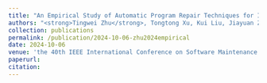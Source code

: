 ```yaml
---
title: "An Empirical Study of Automatic Program Repair Techniques for Injection Vulnerabilities"
authors: "<strong>Tingwei Zhu</strong>, Tongtong Xu, Kui Liu, Jiayuan Zhou, Xing Hu, Xin Xia, Tian Zhang, David Lo"
collection: publications
permalink: /publication/2024-10-06-zhu2024empirical
date: 2024-10-06
venue: 'the 40th IEEE International Conference on Software Maintenance and Evolution (ICSME 2024), 🏆<span style="color:red;">Best Student Paper Award</span>'
paperurl: 
citation: 
---
```

